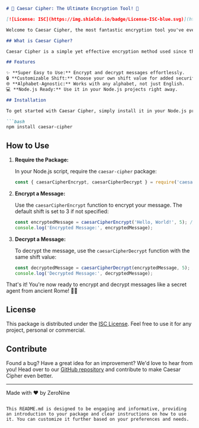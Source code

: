 ```markdown
# 🌟 Caesar Cipher: The Ultimate Encryption Tool! 🌟

[![License: ISC](https://img.shields.io/badge/License-ISC-blue.svg)](https://opensource.org/licenses/ISC)

Welcome to Caesar Cipher, the most fantastic encryption tool you've ever seen! 😄 Secure your messages with a touch of ancient Roman mystique. 🏛️

## What is Caesar Cipher?

Caesar Cipher is a simple yet effective encryption method used since the days of Julius Caesar. It involves shifting letters of the alphabet by a fixed number of positions to encode and decode messages. With this package, you can encrypt and decrypt your messages with ease.

## Features

✨ **Super Easy to Use:** Encrypt and decrypt messages effortlessly.
🔒 **Customizable Shift:** Choose your own shift value for added security.
🌐 **Alphabet-Agnostic:** Works with any alphabet, not just English.
💻 **Node.js Ready:** Use it in your Node.js projects right away.

## Installation

To get started with Caesar Cipher, simply install it in your Node.js project using npm:

```bash
npm install caesar-cipher
```

## How to Use

1. **Require the Package:**

   In your Node.js script, require the `caesar-cipher` package:

   ```javascript
   const { caesarCipherEncrypt, caesarCipherDecrypt } = require('caesar-cipher');
   ```

2. **Encrypt a Message:**

   Use the `caesarCipherEncrypt` function to encrypt your message. The default shift is set to 3 if not specified:

   ```javascript
   const encryptedMessage = caesarCipherEncrypt('Hello, World!', 5); // Shift by 5 positions
   console.log('Encrypted Message:', encryptedMessage);
   ```

3. **Decrypt a Message:**

   To decrypt the message, use the `caesarCipherDecrypt` function with the same shift value:

   ```javascript
   const decryptedMessage = caesarCipherDecrypt(encryptedMessage, 5); // Shift by 5 positions
   console.log('Decrypted Message:', decryptedMessage);
   ```

That's it! You're now ready to encrypt and decrypt messages like a secret agent from ancient Rome! 🕵️‍♂️

## License

This package is distributed under the [ISC License](https://opensource.org/licenses/ISC). Feel free to use it for any project, personal or commercial.

## Contribute

Found a bug? Have a great idea for an improvement? We'd love to hear from you! Head over to our [GitHub repository](https://github.com/gitgud5/caesar-cipher) and contribute to make Caesar Cipher even better.

---

Made with ❤️ by ZeroNine
```

This README.md is designed to be engaging and informative, providing an introduction to your package and clear instructions on how to use it. You can customize it further based on your preferences and needs.
